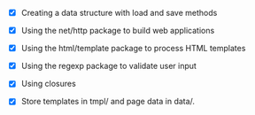 - [x] Creating a data structure with load and save methods
- [x] Using the net/http package to build web applications
- [x] Using the html/template package to process HTML templates
- [x] Using the regexp package to validate user input
- [x] Using closures

- [x] Store templates in tmpl/ and page data in data/.